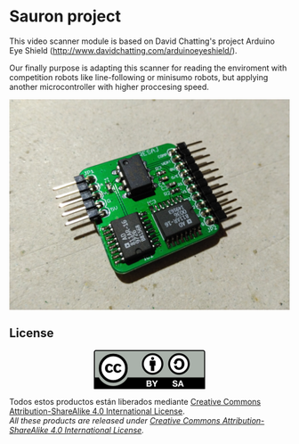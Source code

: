 # Sauron project
This video scanner module is based on David Chatting's project Arduino Eye Shield (http://www.davidchatting.com/arduinoeyeshield/).

Our finally purpose is adapting this scanner for reading the enviroment with competition robots like line-following or minisumo robots, but applying another microcontroller with higher proccesing speed.

<p align="center">
<img src="images/Camera driver.jpg" align = "center">
</p>

## License
<p align="center">
<img src="license/by-sa.png" align = "center">
</p>

Todos estos productos están liberados mediante [Creative Commons Attribution-ShareAlike 4.0 International License](http://creativecommons.org/licenses/by-sa/4.0/).  
_All these products are released under [Creative Commons Attribution-ShareAlike 4.0 International License](http://creativecommons.org/licenses/by-sa/4.0/)._
